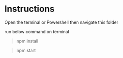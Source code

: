 # Instructions

Open the terminal or Powershell then navigate this folder

run below command on terminal

> npm install<br />

> npm start<br />
